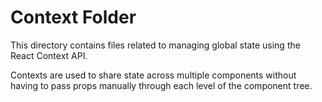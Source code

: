 # Context Folder

This directory contains files related to managing global state using the React Context API. 

Contexts are used to share state across multiple components without having to pass props manually through each level of the component tree.